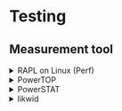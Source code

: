# Testing

## Measurement tool


<details>
<summary>RAPL on Linux (Perf)</summary>

### RAPL on Linux

#### **Description**

> Intel provides RAPL (Running Average Power Level) to provide estimated (and on some systems, actual) power measurements that the user can access. But how good are these measurements really? We set out to instrument some machines to find out. We looked primarily at the DRAM RAPL readings but also report a bit on the RAPL CPU and RAPL GPU measurements. In other words, it provides **estimated energy metrics for the CPU, integrated GPU and DRAM.**

There are four ways to read RAPL results on Linux, but the way used is through the `perf` command, which can be installed by the following commands.

```
sudo apt-get install linux-tools-5.15.0-71-generic
```

- To read RAPL result:
    ```
    sudo perf stat -a -e "power/energy-cores/" /bin/ls
    sudo perf stat -e power/energy-cores/,power/energy-ram/,power/energy-gpu/,power/energy-pkg/,power/energy-psys/ sleep 5
    sudo perf stat -r 5 -e power/energy-cores/ sleep 5 
    ```

    The second command helps to measure the energy consumption of a Linux built-in command, sleep for 5 seconds.
    The third command uses the `-r` command-line argument to specify how many times to measure the application

- Available events can be found via:
    ```
    perf list
    ```
    or
    ```
    ls /sys/bus/event_source/devices/power/events/
    ```

#### **RESULTS (ALL AVAILABLE EVENTS):**
```
olverac1@l20-0061:~$ ls /sys/bus/event_source/devices/power/events/
energy-cores        energy-gpu        energy-pkg        energy-psys        energy-ram
energy-cores.scale  energy-gpu.scale  energy-pkg.scale  energy-psys.scale  energy-ram.scale
energy-cores.unit   energy-gpu.unit   energy-pkg.unit   energy-psys.unit   energy-ram.unit
```
```
olverac1@l20-0061:~$ perf list

List of pre-defined events (to be used in -e):

  duration_time                                      [Tool event]

  branch-instructions OR cpu/branch-instructions/    [Kernel PMU event]
  branch-misses OR cpu/branch-misses/                [Kernel PMU event]
  bus-cycles OR cpu/bus-cycles/                      [Kernel PMU event]
  cache-misses OR cpu/cache-misses/                  [Kernel PMU event]
  cache-references OR cpu/cache-references/          [Kernel PMU event]
  cpu-cycles OR cpu/cpu-cycles/                      [Kernel PMU event]
  instructions OR cpu/instructions/                  [Kernel PMU event]
  mem-loads OR cpu/mem-loads/                        [Kernel PMU event]
  mem-stores OR cpu/mem-stores/                      [Kernel PMU event]
  ref-cycles OR cpu/ref-cycles/                      [Kernel PMU event]
  topdown-fetch-bubbles OR cpu/topdown-fetch-bubbles/ [Kernel PMU event]
  topdown-recovery-bubbles OR cpu/topdown-recovery-bubbles/ [Kernel PMU event]
  topdown-slots-issued OR cpu/topdown-slots-issued/  [Kernel PMU event]
  topdown-slots-retired OR cpu/topdown-slots-retired/ [Kernel PMU event]
  topdown-total-slots OR cpu/topdown-total-slots/    [Kernel PMU event]
  cstate_core/c3-residency/                          [Kernel PMU event]
  cstate_core/c6-residency/                          [Kernel PMU event]
  cstate_core/c7-residency/                          [Kernel PMU event]
  cstate_pkg/c10-residency/                          [Kernel PMU event]
  cstate_pkg/c2-residency/                           [Kernel PMU event]
  cstate_pkg/c3-residency/                           [Kernel PMU event]
  cstate_pkg/c6-residency/                           [Kernel PMU event]
  cstate_pkg/c7-residency/                           [Kernel PMU event]
  cstate_pkg/c8-residency/                           [Kernel PMU event]
  cstate_pkg/c9-residency/                           [Kernel PMU event]
  i915/actual-frequency/                             [Kernel PMU event]
  i915/bcs0-busy/                                    [Kernel PMU event]
  i915/bcs0-sema/                                    [Kernel PMU event]
  i915/bcs0-wait/                                    [Kernel PMU event]
  i915/interrupts/                                   [Kernel PMU event]
  i915/rc6-residency/                                [Kernel PMU event]
  i915/rcs0-busy/                                    [Kernel PMU event]
  i915/rcs0-sema/                                    [Kernel PMU event]
  i915/rcs0-wait/                                    [Kernel PMU event]
  i915/requested-frequency/                          [Kernel PMU event]
  i915/software-gt-awake-time/                       [Kernel PMU event]
  i915/vcs0-busy/                                    [Kernel PMU event]
  i915/vcs0-sema/                                    [Kernel PMU event]
  i915/vcs0-wait/                                    [Kernel PMU event]
  i915/vecs0-busy/                                   [Kernel PMU event]
  i915/vecs0-sema/                                   [Kernel PMU event]
  i915/vecs0-wait/                                   [Kernel PMU event]
  intel_bts//                                        [Kernel PMU event]
  intel_pt//                                         [Kernel PMU event]
  msr/aperf/                                         [Kernel PMU event]
  msr/cpu_thermal_margin/                            [Kernel PMU event]
  msr/mperf/                                         [Kernel PMU event]
  msr/pperf/                                         [Kernel PMU event]
  msr/smi/                                           [Kernel PMU event]
  msr/tsc/                                           [Kernel PMU event]
  power/energy-cores/                                [Kernel PMU event]
  power/energy-gpu/                                  [Kernel PMU event]
  power/energy-pkg/                                  [Kernel PMU event]
  power/energy-psys/                                 [Kernel PMU event]
  power/energy-ram/                                  [Kernel PMU event]
  uncore_cbox_0/clockticks/                          [Kernel PMU event]
  uncore_cbox_1/clockticks/                          [Kernel PMU event]
  uncore_cbox_2/clockticks/                          [Kernel PMU event]
  uncore_cbox_3/clockticks/                          [Kernel PMU event]
  uncore_imc/data_reads/                             [Kernel PMU event]
  uncore_imc/data_writes/                            [Kernel PMU event]
  uncore_imc/gt_requests/                            [Kernel PMU event]
  uncore_imc/ia_requests/                            [Kernel PMU event]
  uncore_imc/io_requests/                            [Kernel PMU event]
```




*Source*: 
- [RAPL](https://web.eece.maine.edu/~vweaver/projects/rapl/)
- [Chih's blog](https://blog.chih.me/read-cpu-power-with-RAPL.html)
- [Initial Validation of DRAM and GPU RAPL Power Measurements, 2015](https://web.eece.maine.edu/~vweaver/papers/tech_reports/2015_dram_rapl_tr.pdf)
- [Measuring energy](https://luiscruz.github.io/2021/07/20/measuring-energy.html)

#### **SCRIPT TO READ ALL POWER INFORMATION**



</details>


<details>
<summary>PowerTOP</summary>


</details>


<details>
<summary>PowerSTAT</summary>


</details>

<details>
<summary>likwid</summary>


</details>